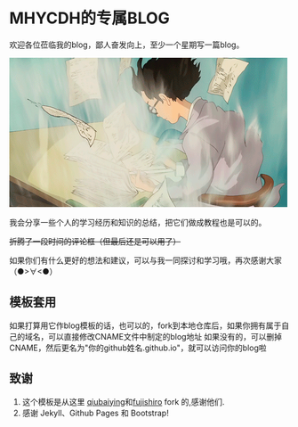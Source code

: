 # MHYCDH的专属BLOG
欢迎各位莅临我的blog，鄙人奋发向上，至少一个星期写一篇blog。

![](https://github.com/MHYCDH/MHYCDH.github.io/blob/master/img/hardwork/write99.gif?raw=true)

我会分享一些个人的学习经历和知识的总结，把它们做成教程也是可以的。

~~折腾了一段时间的评论框（但最后还是可以用了）~~

如果你们有什么更好的想法和建议，可以与我一同探讨和学习哦，再次感谢大家（●>∀<●）

## 模板套用

如果打算用它作blog模板的话，也可以的，fork到本地仓库后，如果你拥有属于自己的域名，可以直接修改CNAME文件中制定的blog地址
如果没有的，可以删掉CNAME，然后更名为"你的github姓名.github.io"，就可以访问你的blog啦


## 致谢

1. 这个模板是从这里 [qiubaiying](https://github.com/qiubaiying/qiubaiying.github.io)和[fujishiro](https://github.com/FujishiroOtone/FujishiroOtone.github.io) fork 的,感谢他们.
2. 感谢 Jekyll、Github Pages 和 Bootstrap!

